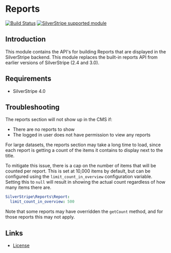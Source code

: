 # Reports

[![Build Status](https://api.travis-ci.com/silverstripe/silverstripe-reports.svg?branch=4)](https://travis-ci.com/silverstripe/silverstripe-reports)
[![SilverStripe supported module](https://img.shields.io/badge/silverstripe-supported-0071C4.svg)](https://www.silverstripe.org/software/addons/silverstripe-commercially-supported-module-list/)

## Introduction

This module contains the API's for building Reports that are displayed in the
SilverStripe backend. This module replaces the built-in reports API from earlier
versions of SilverStripe (2.4 and 3.0).

## Requirements

 * SilverStripe 4.0

## Troubleshooting

The reports section will not show up in the CMS if:

 * There are no reports to show
 * The logged in user does not have permission to view any reports

For large datasets, the reports section may take a long time to load, since each report is getting a count of the items it contains to display next to the title.

To mitigate this issue, there is a cap on the number of items that will be counted per report. This is set at 10,000 items by default, but can be configured using the `limit_count_in_overview` configuration variable. Setting this to `null` will result in showing the actual count regardless of how many items there are.

```yml
SilverStripe\Reports\Report:
  limit_count_in_overview: 500
```
Note that some reports may have overridden the `getCount` method, and for those reports this may not apply.

## Links ##

 * [License](./LICENSE)
